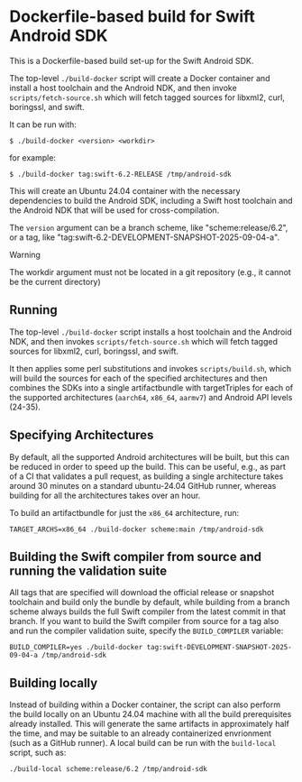 # Dockerfile-based build for Swift Android SDK

This is a Dockerfile-based build set-up for the Swift Android SDK.

The top-level `./build-docker` script will create a
Docker container and install a host toolchain and the
Android NDK, and then invoke `scripts/fetch-source.sh` which will
fetch tagged sources for libxml2, curl, boringssl, and swift.

It can be run with:

```
$ ./build-docker <version> <workdir>
```

for example:

```
$ ./build-docker tag:swift-6.2-RELEASE /tmp/android-sdk
```

This will create an Ubuntu 24.04 container with the necessary dependencies
to build the Android SDK, including a Swift host toolchain and the
Android NDK that will be used for cross-compilation.

The `version` argument can be a branch scheme, like "scheme:release/6.2", or a
tag, like "tag:swift-6.2-DEVELOPMENT-SNAPSHOT-2025-09-04-a".

> [!WARNING]
> The workdir argument must not be located in a git repository (e.g., it cannot be the
> current directory)

## Running

The top-level `./build-docker` script installs a host toolchain and the
Android NDK, and then invokes `scripts/fetch-source.sh` which will
fetch tagged sources for libxml2, curl, boringssl, and swift.

It then applies some perl substitutions and invokes `scripts/build.sh`,
which will build the sources for each of the specified
architectures and then combines the SDKs into a single
artifactbundle with targetTriples for each of the supported
architectures (`aarch64`, `x86_64`, `aarmv7`)
and Android API levels (24-35).

## Specifying Architectures

By default, all the supported Android architectures
will be built, but this can be reduced in order to speed
up the build. This can be useful, e.g., as part of a CI that
validates a pull request, as building a single architecture
takes around 30 minutes on a standard ubuntu-24.04 GitHub runner,
whereas building for all the architectures takes over an hour.

To build an artifactbundle for just the `x86_64` architecture, run:

```
TARGET_ARCHS=x86_64 ./build-docker scheme:main /tmp/android-sdk
```

## Building the Swift compiler from source and running the validation suite

All tags that are specified will download the official release or snapshot
toolchain and build only the bundle by default, while building from a branch
scheme always builds the full Swift compiler from the latest commit in that
branch. If you want to build the Swift compiler from source for a tag also and
run the compiler validation suite, specify the `BUILD_COMPILER` variable:

```
BUILD_COMPILER=yes ./build-docker tag:swift-DEVELOPMENT-SNAPSHOT-2025-09-04-a /tmp/android-sdk
```

## Building locally

Instead of building within a Docker container, the script can also
perform the build locally on an Ubuntu 24.04 machine with all the
build prerequisites already installed. This will generate
the same artifacts in approximately half the time, and
may be suitable to an already containerized envrionment (such as
a GitHub runner). A local build can be run with the
`build-local` script, such as:

```
./build-local scheme:release/6.2 /tmp/android-sdk
```
